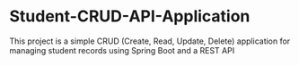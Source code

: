 # Student-CRUD-API-Application
This project is a simple CRUD (Create, Read, Update, Delete) application for managing student records using Spring Boot and a REST API
